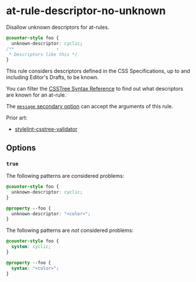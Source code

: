 # at-rule-descriptor-no-unknown

Disallow unknown descriptors for at-rules.

<!-- prettier-ignore -->
```css
@counter-style foo {
  unknown-descriptor: cyclic;
/**                ↑
 * Descriptors like this */
}
```

This rule considers descriptors defined in the CSS Specifications, up to and including Editor's Drafts, to be known.

You can filter the [CSSTree Syntax Reference](https://csstree.github.io/docs/syntax/) to find out what descriptors are known for an at-rule.


The [`message` secondary option](../../../docs/user-guide/configure.md#message) can accept the arguments of this rule.

Prior art:
- [stylelint-csstree-validator](https://www.npmjs.com/package/stylelint-csstree-validator)

## Options

### `true`

The following patterns are considered problems:

<!-- prettier-ignore -->
```css
@counter-style foo {
  unknown-descriptor: cyclic;
}
```

```css
@property --foo {
  unknown-descriptor: "<color>";
}
```

The following patterns are _not_ considered problems:

<!-- prettier-ignore -->
```css
@counter-style foo {
  system: cyclic;
}
```

<!-- prettier-ignore -->
```css
@property --foo {
  syntax: "<color>";
}
```
